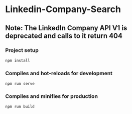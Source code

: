 # Linkedin-Company-Search

## Note: The LinkedIn Company API V1 is deprecated and calls to it return 404

### Project setup
```
npm install
```

### Compiles and hot-reloads for development
```
npm run serve
```

### Compiles and minifies for production
```
npm run build
```
